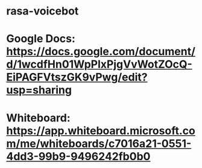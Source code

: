 # rasa-voicebot
# Google Docs: https://docs.google.com/document/d/1wcdfHn01WpPlxPjgVvWotZOcQ-EiPAGFVtszGK9vPwg/edit?usp=sharing
# Whiteboard: https://app.whiteboard.microsoft.com/me/whiteboards/c7016a21-0551-4dd3-99b9-9496242fb0b0
